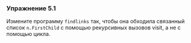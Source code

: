 ### Упражнение 5.1 

Измените программу ```findlinks``` так, 
чтобы она обходила связанный список ```n.FirstChild``` с помощью рекурсивных вызовов visit,
а не с помощью цикла.

